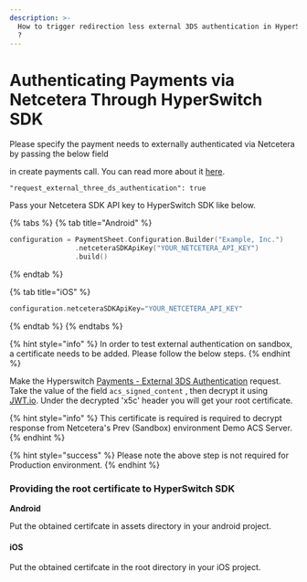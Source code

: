 ```yaml
---
description: >-
  How to trigger redirection less external 3DS authentication in HyperSwitch SDK
  ?
---
```


# Authenticating Payments via Netcetera Through HyperSwitch SDK

Please specify the payment needs to externally authenticated via Netcetera by passing the below field&#x20;

in create payments call. You can read more about it [here](../../../../features/payment-flows-and-management/external-authentication-for-3ds.md#id-1.-create-a-payment-from-your-server-with-request\_external\_three\_ds\_authentication-as-true).

```
"request_external_three_ds_authentication": true
```

Pass your Netcetera SDK API key to HyperSwitch SDK like below.

{% tabs %}
{% tab title="Android" %}
```kotlin
configuration = PaymentSheet.Configuration.Builder("Example, Inc.")
                .netceteraSDKApiKey("YOUR_NETCETERA_API_KEY")
                .build()
```
{% endtab %}

{% tab title="iOS" %}
```swift
configuration.netceteraSDKApiKey="YOUR_NETCETERA_API_KEY"
```
{% endtab %}
{% endtabs %}

{% hint style="info" %}
In order to test external authentication on sandbox, a certificate needs to be added. Please follow the below steps.
{% endhint %}

Make the Hyperswitch [Payments - External 3DS Authentication](https://api-reference.hyperswitch.io/api-reference/payments/payments--external-3ds-authentication) request. Take the value of the field `acs_signed_content` , then decrypt it using [JWT.io](https://jwt.io/).  Under the decrypted 'x5c' header you will get your root certificate.

{% hint style="info" %}
This certificate is required is required to decrypt response from Netcetera's Prev (Sandbox) environment Demo ACS Server.
{% endhint %}

{% hint style="success" %}
&#x20;Please note the above step is not required for Production environment.
{% endhint %}

### Providing the root certificate to HyperSwitch SDK

**Android**

Put the obtained certifcate in assets directory in your android project.&#x20;

#### iOS

Put the obtained certifcate in the root directory in your iOS project.&#x20;

